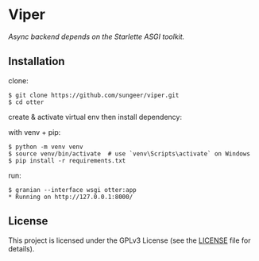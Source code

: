 # Viper

*Async backend depends on the Starlette ASGI toolkit.*

## Installation

clone:
```
$ git clone https://github.com/sungeer/viper.git
$ cd otter
```
create & activate virtual env then install dependency:

with venv + pip:
```
$ python -m venv venv
$ source venv/bin/activate  # use `venv\Scripts\activate` on Windows
$ pip install -r requirements.txt
```

run:
```
$ granian --interface wsgi otter:app
* Running on http://127.0.0.1:8000/
```

## License

This project is licensed under the GPLv3 License (see the
[LICENSE](LICENSE) file for details).
